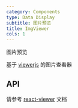 ```yaml
---
category: Components
type: Data Display
subtitle: 图片预览
title: ImgViewer
cols: 1
---
```


图片预览


基于 [viewerjs](https://fengyuanchen.github.io/viewerjs/) 的图片查看器

## API

请参考 [react-viewer](https://github.com/infeng/react-viewer) 文档